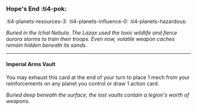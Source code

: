 ### Hope's End :ti4-pok:

:ti4-planets-resources-3: :ti4-planets-influence-0: :ti4-planets-hazardous:

*Buried in the Ichal Nebula.
The Lazax used the toxic wildlife and fierce aurora storms to train their troops.
Even now, volatile weapon caches remain hidden beneath its sands.*

---

#### Imperial Arms Vault

You may exhaust this card at the end of your turn to place 1 mech from your reinforcements on any planet you control or draw 1 action card.

*Buried deep beneath the surface, the lost vaults contain a legion's worth of weapons.*

